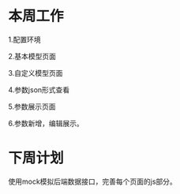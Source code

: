 # 本周工作

1.配置环境

2.基本模型页面

3.自定义模型页面

4.参数json形式查看

5.参数展示页面

6.参数新增，编辑展示。

# 下周计划

使用mock模拟后端数据接口，完善每个页面的js部分。